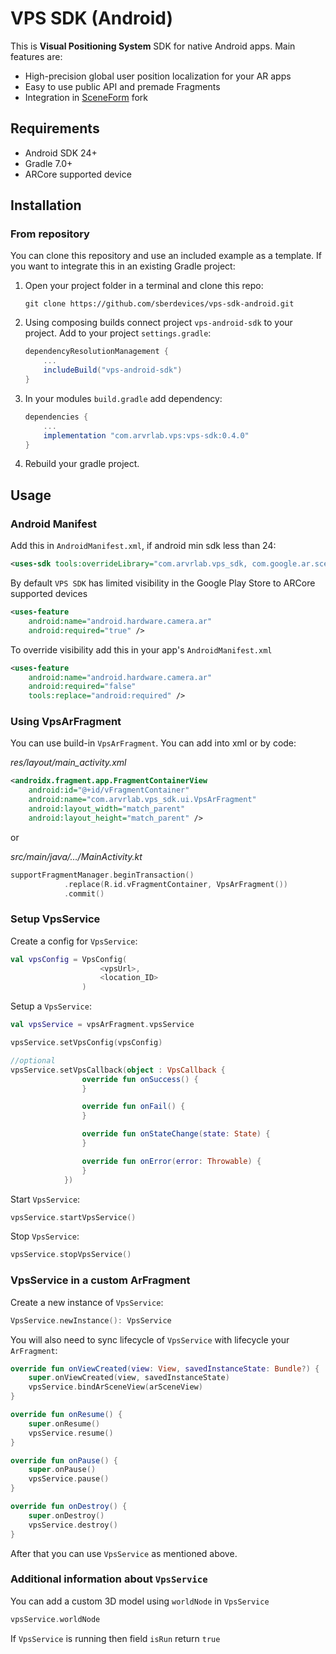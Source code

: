 # VPS SDK (Android)

This is **Visual Positioning System** SDK for native Android apps. Main features are:
- High-precision global user position localization for your AR apps
- Easy to use public API and premade Fragments
- Integration in [SceneForm](https://github.com/google-ar/sceneform-android-sdk) fork

## Requirements
- Android SDK 24+
- Gradle 7.0+
- ARCore supported device

## Installation

### From repository

You can clone this repository and use an included example as a template. If you want to integrate this in an existing Gradle project:

1. Open your project folder in a terminal and clone this repo:
    ```shell
    git clone https://github.com/sberdevices/vps-sdk-android.git
    ```

2. Using composing builds connect project `vps-android-sdk` to your project. Add to your project `settings.gradle`:
    ```gradle
    dependencyResolutionManagement {
        ...
        includeBuild("vps-android-sdk")
    }
    ```

3. In your modules `build.gradle` add dependency:
    ```gradle
    dependencies {
        ...
        implementation "com.arvrlab.vps:vps-sdk:0.4.0"
    }
    ```

4. Rebuild your gradle project.

## Usage

### Android Manifest

Add this in `AndroidManifest.xml`, if android min sdk less than 24: 

```xml
<uses-sdk tools:overrideLibrary="com.arvrlab.vps_sdk, com.google.ar.sceneform.ux" />
```

By default `VPS SDK` has limited visibility in the Google Play Store to ARCore supported devices

```xml
<uses-feature
    android:name="android.hardware.camera.ar"
    android:required="true" />
```

To override visibility add this in your app's `AndroidManifest.xml`

```xml
<uses-feature
    android:name="android.hardware.camera.ar"
    android:required="false"
    tools:replace="android:required" />
```

### Using VpsArFragment

You can use build-in `VpsArFragment`. You can add into xml or by code:

*res/layout/main_activity.xml*
```xml
<androidx.fragment.app.FragmentContainerView
    android:id="@+id/vFragmentContainer"
    android:name="com.arvrlab.vps_sdk.ui.VpsArFragment"
    android:layout_width="match_parent"
    android:layout_height="match_parent" />
```
or

*src/main/java/…/MainActivity.kt*
```kotlin
supportFragmentManager.beginTransaction()
            .replace(R.id.vFragmentContainer, VpsArFragment())
            .commit()
```

### Setup VpsService

Create a config for `VpsService`:

```kotlin
val vpsConfig = VpsConfig(
                    <vpsUrl>,
                    <location_ID>
                )
```

Setup a `VpsService`:

```kotlin
val vpsService = vpsArFragment.vpsService

vpsService.setVpsConfig(vpsConfig)

//optional
vpsService.setVpsCallback(object : VpsCallback {
                override fun onSuccess() {
                }

                override fun onFail() {
                }

                override fun onStateChange(state: State) {
                }

                override fun onError(error: Throwable) {
                }
            })
```

Start `VpsService`:

```kotlin
vpsService.startVpsService()
```

Stop `VpsService`:

```kotlin
vpsService.stopVpsService()
```

### VpsService in a custom ArFragment

Create a new instance of `VpsService`:
```kotlin
VpsService.newInstance(): VpsService
```

You will also need to sync lifecycle of `VpsService` with lifecycle your `ArFragment`:
```kotlin
override fun onViewCreated(view: View, savedInstanceState: Bundle?) {
    super.onViewCreated(view, savedInstanceState)
    vpsService.bindArSceneView(arSceneView)
}

override fun onResume() {
    super.onResume()
    vpsService.resume()
}

override fun onPause() {
    super.onPause()
    vpsService.pause()
}

override fun onDestroy() {
    super.onDestroy()
    vpsService.destroy()
}
```

After that you can use `VpsService` as mentioned above.


### Additional information about `VpsService`

You can add a custom 3D model using `worldNode` in `VpsService`

```kotlin
vpsService.worldNode
```

If `VpsService` is running then field `isRun` return `true`
